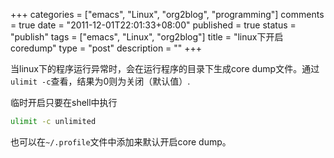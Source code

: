 +++
categories = ["emacs", "Linux", "org2blog", "programming"]
comments = true
date = "2011-12-01T22:01:33+08:00"
published = true
status = "publish"
tags = ["emacs", "Linux", "org2blog"]
title = "linux下开启coredump"
type = "post"
description = ""
+++


当linux下的程序运行异常时，会在运行程序的目录下生成core dump文件。通过`ulimit -c`查看，结果为0则为关闭（默认值）.

临时开启只要在shell中执行

```sh
ulimit -c unlimited
```

也可以在`~/.profile`文件中添加来默认开启core dump。 
<!--more-->